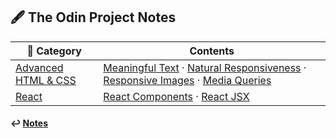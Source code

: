 ## 🖋️ The Odin Project Notes

| 📁 Category                                 | Contents                                                                                                                                                                                                                                                    |
| ------------------------------------------- | ----------------------------------------------------------------------------------------------------------------------------------------------------------------------------------------------------------------------------------------------------------- |
| [Advanced HTML & CSS](./advanced_html_css/) | [Meaningful Text](./advanced_html_css/meaningful-text.md) · [Natural Responsiveness](./advanced_html_css/natural-responsiveness.md) · [Responsive Images](./advanced_html_css/responsive-images.md) · [Media Queries](./advanced_html_css/media-queries.md) |
| [React](./react/)                           | [React Components](./react/react-components.md) · [React JSX](./react/react-jsx.md)                                                                                                                                                                         |

#### ↩️ [Notes](/work/notes/notes.md)
